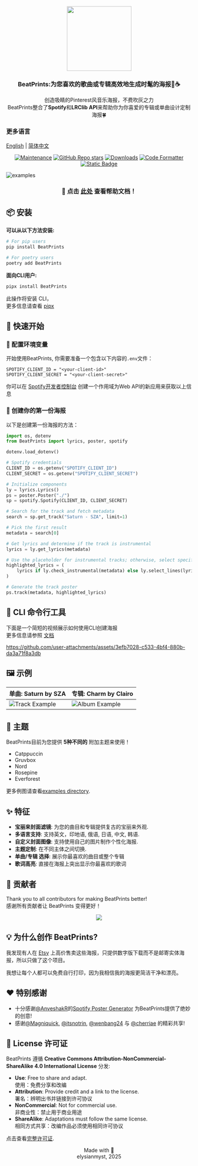 <h3 align="center">
    <img src="https://i.ibb.co/CWY693F/beatprints-logo.png" width="175"/>
</h3>

<h3 align="center">
    <b>BeatPrints:</b>为您喜欢的歌曲或专辑高效地生成时髦的海报🎷☕️
</h3>

<p align="center">创造吸睛的Pinterest风音乐海报，不费吹灰之力<br>BeatPrints整合了<b>Spotify</b>和<b>LRClib API</b>来帮助你为你喜爱的专辑或单曲设计定制海报🍀</p>

### **更多语言**  
[English](README.md)  |  [简体中文](README.zh-CN.md)

<p align="center">
  <a href="https://gitHub.com/TrueMyst/BeatPrints/graphs/commit-activity">
    <img alt="Maintenance" src="https://img.shields.io/badge/Maintained%3F-Yes-%23c4b9a6?style=for-the-badge&logo=Undertale&logoColor=%23b5a790&labelColor=%23312123"></a>

  <a href="https://github.com/TrueMyst/BeatPrints/stargazers">
    <img alt="GitHub Repo stars" src="https://img.shields.io/github/stars/TrueMyst/BeatPrints?style=for-the-badge&logo=Apache%20Spark&logoColor=%23b5a790&labelColor=%23312123&color=%23c4b9a6"></a>

  <a href="https://pepy.tech/projects/BeatPrints">
    <img alt="Downloads" src="https://img.shields.io/pepy/dt/BeatPrints?style=for-the-badge&logo=pypi&logoColor=%23C4B9A6&labelColor=%23312123&color=%23C4B9A6"></a>

  <a href="https://github.com/psf/black">
    <img alt="Code Formatter" src="https://img.shields.io/badge/Code_Style-black-%23c4b9a6?style=for-the-badge&logo=CodeFactor&logoColor=%23b5a790&labelColor=%23312123"></a>

  <a href="https://creativecommons.org/licenses/by-nc-sa/4.0/">
    <img alt="Static Badge" src="https://img.shields.io/badge/License-CC_BY--NC--SA_4.0-%23c4b9a6?style=for-the-badge&logo=Pinboard&logoColor=%23b5a790&labelColor=%23312123"></a>
</p>


![examples](https://i.imgur.com/tQdIeIU.png)

<h3 align="center">
📔 点击 <a href="https://beatprints.readthedocs.io/en/latest/">此处</a> 查看帮助文档！
</h3>

## 📦 安装

<b>可以从以下方法安装:</b>

```bash
# For pip users
pip install BeatPrints

# For poetry users
poetry add BeatPrints
```

<b>面向CLI用户:</b>

```bash
pipx install BeatPrints
```

此操作将安装 CLI，  
更多信息请查看 [pipx](https://github.com/pypa/pipx)

## 🚀 快速开始

### 🌱 配置环境变量

开始使用BeatPrints, 你需要准备一个包含以下内容的```.env```文件：

```env
SPOTIFY_CLIENT_ID = "<your-client-id>"
SPOTIFY_CLIENT_SECRET = "<your-client-secret>"
```

你可以在 [Spotify开发者控制台](https://developer.spotify.com/dashboard/) 创建一个作用域为Web API的新应用来获取以上信息

### 🎀 创建你的第一份海报
以下是创建第一份海报的方法：

```python
import os, dotenv
from BeatPrints import lyrics, poster, spotify

dotenv.load_dotenv()

# Spotify credentials
CLIENT_ID = os.getenv("SPOTIFY_CLIENT_ID")
CLIENT_SECRET = os.getenv("SPOTIFY_CLIENT_SECRET")

# Initialize components
ly = lyrics.Lyrics()
ps = poster.Poster("./")
sp = spotify.Spotify(CLIENT_ID, CLIENT_SECRET)

# Search for the track and fetch metadata
search = sp.get_track("Saturn - SZA", limit=1)

# Pick the first result
metadata = search[0]

# Get lyrics and determine if the track is instrumental
lyrics = ly.get_lyrics(metadata)

# Use the placeholder for instrumental tracks; otherwise, select specific lines
highlighted_lyrics = (
    lyrics if ly.check_instrumental(metadata) else ly.select_lines(lyrics, "5-9")
)

# Generate the track poster
ps.track(metadata, highlighted_lyrics)
```

## 🥞 CLI 命令行工具

下面是一个简短的视频展示如何使用CLI创建海报  
更多信息请参照 [文档](https://beatprints.readthedocs.io/en/latest/guidebook/cli.html)

https://github.com/user-attachments/assets/3efb7028-c533-4bf4-880b-da3a71f8a3db

## 🖼️ 示例

|**单曲: Saturn by SZA**|**专辑: Charm by Clairo**|
|---|---|
| ![Track Example](https://i.imgur.com/wWUbdK1.png)| ![Album Example](https://i.imgur.com/9vlD94t.png)|


## 🎨 主题
BeatPrints目前为您提供 **5种不同的** 附加主题来使用！
- Catppuccin
- Gruvbox
- Nord
- Rosepine
- Everforest

更多例图请查看[examples directory](https://github.com/TrueMyst/BeatPrints/tree/main/examples).


## ✨ 特征

- **宝丽来封面滤镜**: 为您的曲目和专辑提供复古的宝丽来外观.  
- **多语言支持**: 支持英文，印地语, 俄语, 日语, 中文, 韩语.  
- **自定义封面图像**: 支持使用自己的图片制作个性化海报.  
- **主题定制**: 在不同主体之间切换.
- **单曲/专辑 选择**: 展示你最喜欢的曲目或整个专辑 
- **歌词高亮**: 直接在海报上突出显示你最喜欢的歌词


## 🤝 贡献者

Thank you to all contributors for making BeatPrints better!  
感谢所有贡献者让 BeatPrints 变得更好！

<p align="center">
 <a href="https://github.com/TrueMyst/BeatPrints/graphs/contributors">
  <img src="https://contrib.rocks/image?repo=TrueMyst/BeatPrints" />
 </a>
</p>


## 💡 为什么创作 BeatPrints?

我发现有人在 [Etsy](https://www.etsy.com/market/spotify_poster) 上高价售卖这些海报，只提供数字版下载而不是邮寄实体海报，所以只做了这个项目。

我想让每个人都可以免费自行打印，因为我相信我的海报更简洁干净和漂亮。


## ❤️  特别感谢

- 十分感谢[@AnveshakR](https://github.com/AnveshakR)的[Spotify Poster Generator](https://github.com/AnveshakR/poster-generator/) 为BeatPrints提供了绝妙的创意!  
- 感谢[@Magniquick](https://github.com/Magniquick), [@itsnotrin](https://github.com/itsnotrin), [@wenbang24](https://github.com/wenbang24) 与 [@cherriae](https://github.com/cherriae) 的精彩共享!


## 📜 License 许可证

BeatPrints 遵循 **Creative Commons Attribution-NonCommercial-ShareAlike 4.0 International License** 分发:

- **Use**: Free to share and adapt.<br>
使用：免费分享和改编 
- **Attribution**: Provide credit and a link to the license. <br>
署名：辨明出书并链接到许可协议
- **NonCommercial**: Not for commercial use.  
非商业性：禁止用于商业用途
- **ShareAlike**: Adaptations must follow the same license.  
相同方式共享：改编作品必须使用相同许可协议

点击查看[完整许可证](https://github.com/TrueMyst/BeatPrints/blob/main/LICENSE).  


<p align="center">
Made with 💜 <br>
elysianmyst, 2025
</p>

